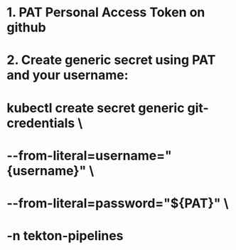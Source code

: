 # 1. PAT Personal Access Token on github
# 2. Create generic secret using PAT and your username:

# kubectl create secret generic git-credentials \
#  --from-literal=username="{username}" \
#  --from-literal=password="${PAT}" \
#  -n tekton-pipelines

